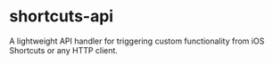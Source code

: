 # shortcuts-api

A lightweight API handler for triggering custom functionality from iOS Shortcuts or any HTTP client.